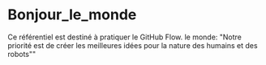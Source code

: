 # Bonjour_le_monde
Ce référentiel est destiné à pratiquer le GitHub Flow.
le monde: "Notre priorité est de créer les meilleures idées pour la nature des humains et des robots""
